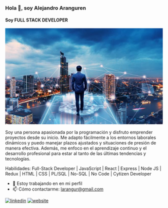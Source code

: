 ### Hola 👋, soy Alejandro Aranguren
#### Soy FULL STACK DEVELOPER
![Soy FULL STACK DEVELOPER](https://github.com/larangur/larangur/blob/main/bannerGit.jpeg)

Soy una persona apasionada por la programación y disfruto emprender proyectos desde su inicio. Me adapto fácilmente a los entornos laborales dinámicos y puedo manejar plazos ajustados y situaciones de presión de manera efectiva. Además, me enfoco en el aprendizaje continuo y el desarrollo profesional para estar al tanto de las últimas tendencias y tecnologías.

Habilidades: Full-Stack Developer | JavaScript | React | Express | Node JS | Redux | HTML | CSS | PL/SQL | No-SQL | No Code | Cytizen Developer

- 🔭 Estoy trabajando en en mi perfil 
- 📫 Cómo contactarme: larangur@gmail.com 


[<img src='https://cdn.jsdelivr.net/npm/simple-icons@3.0.1/icons/linkedin.svg' alt='linkedin' height='40'>](https://www.linkedin.com/in/larangurcol//)  [<img src='https://cdn.jsdelivr.net/npm/simple-icons@3.0.1/icons/icloud.svg' alt='website' height='40'>](larangurti.com)  

